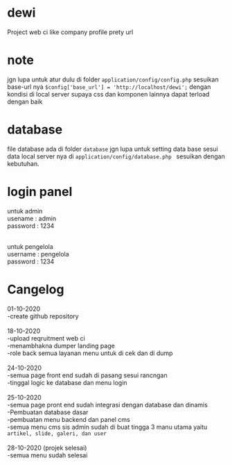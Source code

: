 # dewi
Project web ci like company profile prety url

# note
jgn lupa untuk atur dulu di folder ``application/config/config.php`` sesuikan base-url nya `` $config['base_url'] = 'http://localhost/dewi'; `` dengan kondisi di local server supaya css dan komponen lainnya dapat terload dengan baik

# database
file database ada di folder `` database `` jgn lupa untuk setting data base sesui data local server nya di ``application/config/database.php `` sesuikan dengan kebutuhan.

# login panel
untuk admin <br/>
usename : admin <br/>
password : 1234 <br/><br/>

untuk pengelola<br/>
username : pengelola<br/>
password : 1234

# Cangelog
01-10-2020<br/>
-create github repository<br/><br/>
18-10-2020<br/>
-upload reqruitment web ci<br/>
-menambhakna dumper landing page<br/>
-role back semua layanan menu untuk di cek dan di dump<br/><br/>
24-10-2020<br/>
-semua page front end sudah di pasang sesui rancngan<br/>
-tinggal logic ke database dan menu login<br/><br/>
25-10-2020<br/>
-semua page pront end sudah integrasi dengan database dan dinamis<br/>
-Pembuatan database dasar<br/>
-pembuatan menu backend dan panel cms<br/>
-semua menu cms sis admin sudah di buat tingga 3 manu utama yaitu `` artikel, slide, galeri, dan user ``<br/><br/>
28-10-2020 (projek selesai)<br/>
-semua menu sudah selesai<br/>